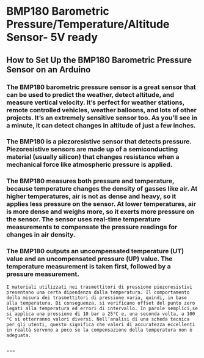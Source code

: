 # BMP180 Barometric Pressure/Temperature/Altitude Sensor- 5V ready
## How to Set Up the BMP180 Barometric Pressure Sensor on an Arduino
### The BMP180 barometric pressure sensor is a great sensor that can be used to predict the weather, detect altitude, and measure vertical velocity. It’s perfect for weather stations, remote controlled vehicles, weather balloons, and lots of other projects. It’s an extremely sensitive sensor too. As you’ll see in a minute, it can detect changes in altitude of just a few inches.
### The BMP180 is a piezoresistive sensor that detects pressure. Piezoresistive sensors are made up of a semiconducting material (usually silicon) that changes resistance when a mechanical force like atmospheric pressure is applied.
### The BMP180 measures both pressure and temperature, because temperature changes the density of gasses like air. At higher temperatures, air is not as dense and heavy, so it applies less pressure on the sensor. At lower temperatures, air is more dense and weighs more, so it exerts more pressure on the sensor. The sensor uses real-time temperature measurements to compensate the pressure readings for changes in air density.
### The BMP180 outputs an uncompensated temperature (UT) value and an uncompensated pressure (UP) value. The temperature measurement is taken first, followed by a pressure measurement.
```
I materiali utilizzati nei trasmettitori di pressione piezoresistivi presentano una certa dipendenza dalla temperatura. Il comportamento della misura dei trasmettitori di pressione varia, quindi, in base alla temperatura. Di conseguenza, si verificano offset del punto zero legati alla temperatura ed errori di intervallo. In parole semplici,se si applica una pressione di 10 bar a 25°C e, una seconda volta, a 100 °C si otterranno valori diversi. Nell’analisi di una scheda tecnica per gli utenti, questo significa che valori di accuratezza eccellenti in realtà servono a poco se la compensazione della temperatura non è adeguata. 
```
### ---
